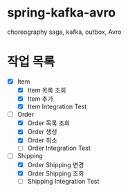 # spring-kafka-avro

choreography saga, kafka, outbox, Avro





# 작업 목록

- [x] Item
    - [x] Item 목록 조회
    - [x] Item 추가
    - [x] Item Integration Test
- [ ] Order
    - [x] Order 목록 조회
    - [x] Order 생성
    - [x] Order 취소
    - [ ] Order Integration Test
- [ ] Shipping
    - [x] Order Shipping 변경
    - [x] Order Shipping 조회
    - [ ] Shipping Integration Test
